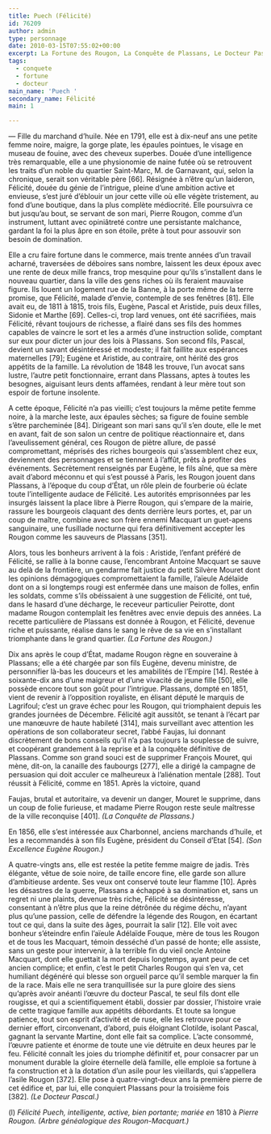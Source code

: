 ```yaml
---
title: Puech (Félicité)
id: 76209
author: admin
type: personnage
date: 2010-03-15T07:55:02+00:00
excerpt: La Fortune des Rougon, La Conquête de Plassans, Le Docteur Pascal
tags:
  - conquete
  - fortune
  - docteur
main_name: 'Puech '
secondary_name: Félicité
main: 1

---
```

— Fille du marchand d&rsquo;huile. Née en 1791, elle est à dix-neuf ans une petite femme noire, maigre, la gorge plate, les épaules pointues, le visage en museau de fouine, avec des cheveux superbes. Douée d&rsquo;une intelligence très remarquable, elle a une physionomie de naine futée où se retrouvent les traits d&rsquo;un noble du quartier Saint-Marc, M. de Garnavant, qui, selon la chronique, serait son véritable père [66]. Résignée à n&rsquo;être qu&rsquo;un laideron, Félicité, douée du génie de l&rsquo;intrigue, pleine d&rsquo;une ambition active et envieuse, s&rsquo;est juré d&rsquo;éblouir un jour cette ville où elle végète tristement, au fond d&rsquo;une boutique, dans la plus complète médiocrité. Elle poursuivra ce but jusqu&rsquo;au bout, se servant de son mari, Pierre Rougon, comme d&rsquo;un instrument, luttant avec opiniâtreté contre une persistante malchance, gardant la foi la plus âpre en son étoile, prête à tout pour assouvir son besoin de domination.

Elle a cru faire fortune dans le commerce, mais trente années d&rsquo;un travail acharné, traversées de déboires sans nombre, laissent les deux époux avec une rente de deux mille francs, trop mesquine pour qu&rsquo;ils s&rsquo;installent dans le nouveau quartier, dans la ville des gens riches où ils feraient mauvaise figure. Ils louent un logement rue de la Banne, à la porte même de la terre promise, que Félicité, malade d&rsquo;envie, contemple de ses fenêtres [81]. Elle avait eu, de 1811 à 1815, trois fils, Eugène, Pascal et Aristide, puis deux filles, Sidonie et Marthe [69]. Celles-ci, trop lard venues, ont été sacrifiées, mais Félicité, rêvant toujours de richesse, a flairé dans ses fils des hommes capables de vaincre le sort et les a armés d&rsquo;une instruction solide, comptant sur eux pour dicter un jour des lois à Plassans. Son second fils, Pascal, devient un savant désintéressé et modeste; il fait faillite aux espérances maternelles [79]; Eugène et Aristide, au contraire, ont hérité des gros appétits de la famille. La révolution de 1848 les trouve, l&rsquo;un avocat sans lustre, l&rsquo;autre petit fonctionnaire, errant dans Plassans, aptes à toutes les besognes, aiguisant leurs dents affamées, rendant à leur mère tout son espoir de fortune insolente.

A cette époque, Félicité n&rsquo;a pas vieilli; c&rsquo;est toujours la même petite femme noire, à la marche leste, aux épaules sèches; sa figure de fouine semble s&rsquo;être parcheminée [84]. Dirigeant son mari sans qu&rsquo;il s&rsquo;en doute, elle le met en avant, fait de son salon un centre de politique réactionnaire et, dans l&rsquo;aveulissement général, ces Rougon de piètre allure, de passé compromettant, méprisés des riches bourgeois qui s&rsquo;assemblent chez eux, deviennent des personnages et se tiennent à l&rsquo;affût, prêts à profiter des événements. Secrètement renseignés par Eugène, le fils aîné, que sa mère avait d&rsquo;abord méconnu et qui s&rsquo;est poussé à Paris, les Rougon jouent dans Plassans, à l&rsquo;époque du coup d&rsquo;État, un rôle plein de fourberie où éclate toute l&rsquo;intelligente audace de Félicité. Les autorités emprisonnées par les insurgés laissent la place libre à Pierre Rougon, qui s&rsquo;empare de la mairie, rassure les bourgeois claquant des dents derrière leurs portes, et, par un coup de maître, combine avec son frère ennemi Macquart un guet-apens sanguinaire, une fusillade nocturne qui fera définitivement accepter les Rougon comme les sauveurs de Plassans [351].

Alors, tous les bonheurs arrivent à la fois : Aristide, l&rsquo;enfant préféré de Félicité, se rallie à la bonne cause, l&rsquo;encombrant Antoine Macquart se sauve au delà de la frontière, un gendarme fait justice du petit Silvère Mouret dont les opinions démagogiques compromettaient la famille, l&rsquo;aïeule Adélaïde dont on a si longtemps rougi est enfermée dans une maison de folles, enfin les soldats, comme s&rsquo;ils obéissaient à une suggestion de Félicité, ont tué, dans le hasard d&rsquo;une décharge, le receveur particulier Peirotte, dont madame Rougon contemplait les fenêtres avec envie depuis des années. La recette particulière de Plassans est donnée à Rougon, et Félicité, devenue riche et puissante, réalise dans le sang le rêve de sa vie en s&rsquo;installant triomphante dans le grand quartier. _(La Fortune des Rougon.)_

Dix ans après le coup d&rsquo;État, madame Rougon règne en souveraine à Plassans; elle a été chargée par son fils Eugène, devenu ministre, de personnifier là-bas les douceurs et les amabilités de l&rsquo;Empire [14]. Restée à soixante-dix ans d&rsquo;une maigreur et d&rsquo;une vivacité de jeune fille [50], elle possède encore tout son goût pour l&rsquo;intrigue. Plassans, dompté en 1851, vient de revenir à l&rsquo;opposition royaliste, en élisant député le marquis de Lagrifoul; c&rsquo;est un grave échec pour les Rougon, qui triomphaient depuis les grandes journées de Décembre. Félicité agit aussitôt, se tenant à l&rsquo;écart par une manœuvre de haute habileté [314], mais surveillant avec attention les opérations de son collaborateur secret, l&rsquo;abbé Faujas, lui donnant discrètement de bons conseils qu&rsquo;il n&rsquo;a pas toujours la souplesse de suivre, et coopérant grandement à la reprise et à la conquête définitive de Plassans. Comme son grand souci est de supprimer François Mouret, qui mène, dit-on, la canaille des faubourgs [277], elle a dirigé la campagne de persuasion qui doit acculer ce malheureux à l&rsquo;aliénation mentale [288]. Tout réussit à Félicité, comme en 1851. Après la victoire, quand

Faujas, brutal et autoritaire, va devenir un danger, Mouret le supprime, dans un coup de folie furieuse, et madame Pierre Rougon reste seule maîtresse de la ville reconquise [401]. _(La Conquête de Plassans.)_

En 1856, elle s&rsquo;est intéressée aux Charbonnel, anciens marchands d&rsquo;huile, et les a recommandés à son fils Eugène, président du Conseil d&rsquo;Etat [54]. _(Son Excellence Eugène Rougon.)_

A quatre-vingts ans, elle est restée la petite femme maigre de jadis. Très élégante, vêtue de soie noire, de taille encore fine, elle garde son allure d&rsquo;ambitieuse ardente. Ses veux ont conservé toute leur flamme [10]. Après les désastres de la guerre, Plassans a échappé à sa domination et, sans un regret ni une plaints, devenue très riche, Félicité se désintéresse, consentant à n&rsquo;être plus que la reine détrônée du régime déchu, n&rsquo;ayant plus qu&rsquo;une passion, celle de défendre la légende des Rougon, en écartant tout ce qui, dans la suite des âges, pourrait la salir [12]. Elle voit avec bonheur s&rsquo;éteindre enfin l&rsquo;aïeule Adélaïde Fouque, mère de tous les Rougon et de tous les Macquart, témoin desséché d&rsquo;un passé de honte; elle assiste, sans un geste pour intervenir, à la terrible fin du vieil oncle Antoine Macquart, dont elle guettait la mort depuis longtemps, ayant peur de cet ancien complice; et enfin, c&rsquo;est le petit Charles Rougon qui s&rsquo;en va, cet humiliant dégénéré qui blesse son orgueil parce qu&rsquo;il semble marquer la fin de la race. Mais elle ne sera tranquillisée sur la pure gloire des siens qu&rsquo;après avoir anéanti l&rsquo;œuvre du docteur Pascal, te seul fils dont elle rougisse, et qui a scientifiquement établi, dossier par dossier, l&rsquo;histoire vraie de cette tragique famille aux appétits débordants. Et toute sa longue patience, tout son esprit d&rsquo;activité et de ruse, elle les retrouve pour ce dernier effort, circonvenant, d&rsquo;abord, puis éloignant Clotilde, isolant Pascal, gagnant la servante Martine, dont elle fait sa complice. L&rsquo;acte consommé, l&rsquo;œuvre patiente et énorme de toute une vie détruite en deux heures par le feu. Félicité connaît les joies du triomphe définitif et, pour consacrer par un monument durable la gloire éternelle delà famille, elle emploie sa fortune à fa construction et à la dotation d&rsquo;un asile pour les vieillards, qui s&rsquo;appellera l&rsquo;asile Rougon [372]. Elle pose à quatre-vingt-deux ans la première pierre de cet édifice et, par lui, elle conquiert Plassans pour la troisième fois [382]. _(Le Docteur Pascal.)_

(l) _Félicité Puech, intelligente, active, bien portante; mariée en_ 1810 à _Pierre Rougon. (Arbre généalogique des Rougon-Macquart.)_